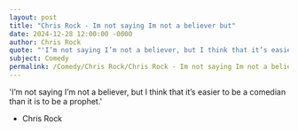 ```yaml
---
layout: post
title: "Chris Rock - Im not saying Im not a believer but"
date: 2024-12-28 12:00:00 -0000
author: Chris Rock
quote: "'I’m not saying I’m not a believer, but I think that it’s easier to be a comedian than it is to be a prophet.'"
subject: Comedy
permalink: /Comedy/Chris Rock/Chris Rock - Im not saying Im not a believer but
---
```


'I’m not saying I’m not a believer, but I think that it’s easier to be a comedian than it is to be a prophet.'

- Chris Rock
